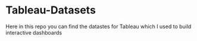 # Tableau-Datasets #        

Here in this repo you can find the datastes for Tableau which I used to build interactive dashboards          
      
            
      
           
      
         
  
        
        
  
  
